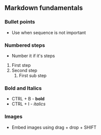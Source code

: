 ## Markdown fundamentals

### Bullet points
- Use when sequence is not important

### Numbered steps

- Number it if it's steps

1. First step
2. Second step 
     1. First sub step 

### Bold and Italics
* CTRL + B - **bold**
* CTRL + I - *italics*

### Images 

* Embed images using drag + drop + SHIFT